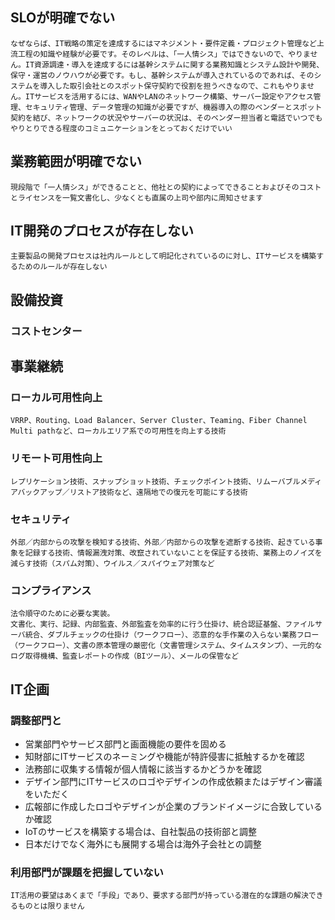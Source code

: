## SLOが明確でない
    なぜならば、IT戦略の策定を達成するにはマネジメント・要件定義・プロジェクト管理など上流工程の知識や経験が必要です。そのレベルは、「一人情シス」ではできないので、やりません。IT資源調達・導入を達成するには基幹システムに関する業務知識とシステム設計や開発、保守・運営のノウハウが必要です。もし、基幹システムが導入されているのであれば、そのシステムを導入した取引会社とのスポット保守契約で役割を担うべきなので、これもやりません。ITサービスを活用するには、WANやLANのネットワーク構築、サーバー設定やアクセス管理、セキュリティ管理、データ管理の知識が必要ですが、機器導入の際のベンダーとスポット契約を結び、ネットワークの状況やサーバーの状況は、そのベンダー担当者と電話でいつでもやりとりできる程度のコミュニケーションをとっておくだけでいい
## 業務範囲が明確でない
    現段階で「一人情シス」ができることと、他社との契約によってできることおよびそのコストとライセンスを一覧文書化し、少なくとも直属の上司や部内に周知させます
## IT開発のプロセスが存在しない
    主要製品の開発プロセスは社内ルールとして明記化されているのに対し、ITサービスを構築するためのルールが存在しない

## 設備投資
### コストセンター

## 事業継続
### ローカル可用性向上
    VRRP、Routing、Load Balancer、Server Cluster、Teaming、Fiber Channel Multi pathなど、ローカルエリア系での可用性を向上する技術
### リモート可用性向上
    レプリケーション技術、スナップショット技術、チェックポイント技術、リムーバブルメディアバックアップ／リストア技術など、遠隔地での復元を可能にする技術
### セキュリティ
    外部／内部からの攻撃を検知する技術、外部／内部からの攻撃を遮断する技術、起きている事象を記録する技術、情報漏洩対策、改竄されていないことを保証する技術、業務上のノイズを減らす技術（スパム対策）、ウイルス／スパイウェア対策など
### コンプライアンス
    法令順守のために必要な実装。
    文書化、実行、記録、内部監査、外部監査を効率的に行う仕掛け、統合認証基盤、ファイルサーバ統合、ダブルチェックの仕掛け（ワークフロー）、恣意的な手作業の入らない業務フロー（ワークフロー）、文書の原本管理の厳密化（文書管理システム、タイムスタンプ）、一元的なログ取得機構、監査レポートの作成（BIツール）、メールの保管など

## IT企画
### 調整部門と
* 営業部門やサービス部門と画面機能の要件を固める
* 知財部にITサービスのネーミングや機能が特許侵害に抵触するかを確認
* 法務部に収集する情報が個人情報に該当するかどうかを確認
* デザイン部門にITサービスのロゴやデザインの作成依頼またはデザイン審議をいただく
* 広報部に作成したロゴやデザインが企業のブランドイメージに合致しているか確認
* IoTのサービスを構築する場合は、自社製品の技術部と調整
* 日本だけでなく海外にも展開する場合は海外子会社との調整
### 利用部門が課題を把握していない
    IT活用の要望はあくまで「手段」であり、要求する部門が持っている潜在的な課題の解決できるものとは限りません